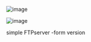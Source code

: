 ![image](https://github.com/AntiHardbrick/FTPserver_form/assets/12881083/4adee6bb-8e78-4f8b-921b-e833afa005d6)


![image](https://github.com/AntiHardbrick/FTPserver_form/assets/12881083/f764d4d7-764f-4aa6-9414-c59282045386)

simple FTPserver -form version
